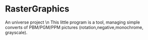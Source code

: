 # RasterGraphics
An universe project \n
This little program is a tool, managing simple converts of PBM/PGM/PPM pictures (rotation,negative,monochrome, grayscale). 

